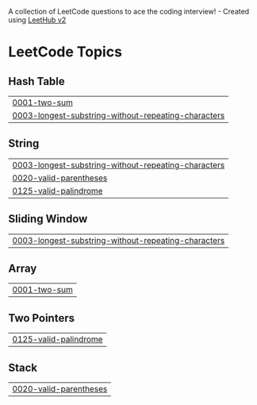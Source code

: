 A collection of LeetCode questions to ace the coding interview! - Created using [LeetHub v2](https://github.com/arunbhardwaj/LeetHub-2.0)
<!---LeetCode Topics Start-->
# LeetCode Topics
## Hash Table
|  |
| ------- |
| [0001-two-sum](https://github.com/Tiffany678/LeetcodePractic/tree/master/0001-two-sum) |
| [0003-longest-substring-without-repeating-characters](https://github.com/Tiffany678/LeetcodePractic/tree/master/0003-longest-substring-without-repeating-characters) |
## String
|  |
| ------- |
| [0003-longest-substring-without-repeating-characters](https://github.com/Tiffany678/LeetcodePractic/tree/master/0003-longest-substring-without-repeating-characters) |
| [0020-valid-parentheses](https://github.com/Tiffany678/LeetcodePractic/tree/master/0020-valid-parentheses) |
| [0125-valid-palindrome](https://github.com/Tiffany678/LeetcodePractic/tree/master/0125-valid-palindrome) |
## Sliding Window
|  |
| ------- |
| [0003-longest-substring-without-repeating-characters](https://github.com/Tiffany678/LeetcodePractic/tree/master/0003-longest-substring-without-repeating-characters) |
## Array
|  |
| ------- |
| [0001-two-sum](https://github.com/Tiffany678/LeetcodePractic/tree/master/0001-two-sum) |
## Two Pointers
|  |
| ------- |
| [0125-valid-palindrome](https://github.com/Tiffany678/LeetcodePractic/tree/master/0125-valid-palindrome) |
## Stack
|  |
| ------- |
| [0020-valid-parentheses](https://github.com/Tiffany678/LeetcodePractic/tree/master/0020-valid-parentheses) |
<!---LeetCode Topics End-->